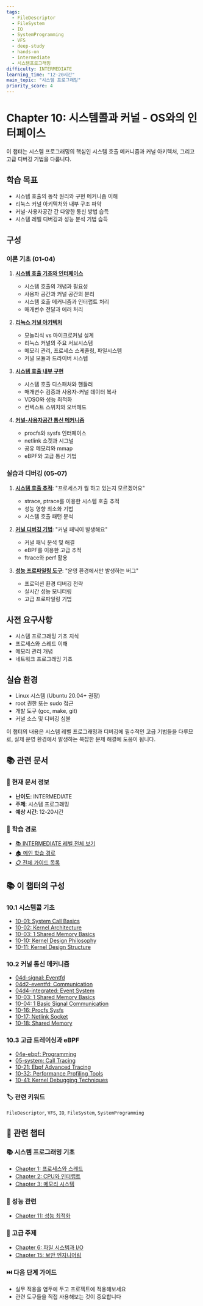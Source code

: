 ```yaml
---
tags:
  - FileDescriptor
  - FileSystem
  - IO
  - SystemProgramming
  - VFS
  - deep-study
  - hands-on
  - intermediate
  - 시스템프로그래밍
difficulty: INTERMEDIATE
learning_time: "12-20시간"
main_topic: "시스템 프로그래밍"
priority_score: 4
---
```


# Chapter 10: 시스템콜과 커널 - OS와의 인터페이스

이 챕터는 시스템 프로그래밍의 핵심인 시스템 호출 메커니즘과 커널 아키텍처, 그리고 고급 디버깅 기법을 다룹니다.

## 학습 목표

- 시스템 호출의 동작 원리와 구현 메커니즘 이해
- 리눅스 커널 아키텍처와 내부 구조 파악
- 커널-사용자공간 간 다양한 통신 방법 습득
- 시스템 레벨 디버깅과 성능 분석 기법 습득

## 구성

### 이론 기초 (01-04)

1. **[시스템 호출 기초와 인터페이스](10-10-01-system-call-basics.md)**
   - 시스템 호출의 개념과 필요성
   - 사용자 공간과 커널 공간의 분리
   - 시스템 호출 메커니즘과 인터럽트 처리
   - 매개변수 전달과 에러 처리

2. **[리눅스 커널 아키텍처](10-10-02-kernel-architecture.md)**
   - 모놀리식 vs 마이크로커널 설계
   - 리눅스 커널의 주요 서브시스템
   - 메모리 관리, 프로세스 스케줄링, 파일시스템
   - 커널 모듈과 드라이버 시스템

3. **[시스템 호출 내부 구현](10-14-system-call-implementation.md)**
   - 시스템 호출 디스패처와 핸들러
   - 매개변수 검증과 사용자-커널 데이터 복사
   - VDSO와 성능 최적화
   - 컨텍스트 스위치와 오버헤드

4. **[커널-사용자공간 통신 메커니즘](10-15-kernel-communication.md)**
   - procfs와 sysfs 인터페이스
   - netlink 소켓과 시그널
   - 공유 메모리와 mmap
   - eBPF와 고급 통신 기법

### 실습과 디버깅 (05-07)

1. **[시스템 호출 추적](05-system-call-tracing.md)**: "프로세스가 뭘 하고 있는지 모르겠어요"
   - strace, ptrace를 이용한 시스템 호출 추적
   - 성능 영향 최소화 기법
   - 시스템 호출 패턴 분석

2. **[커널 디버깅 기법](10-41-kernel-debugging-techniques.md)**: "커널 패닉이 발생해요"
   - 커널 패닉 분석 및 해결
   - eBPF를 이용한 고급 추적
   - ftrace와 perf 활용

3. **[성능 프로파일링 도구](10-32-performance-profiling-tools.md)**: "운영 환경에서만 발생하는 버그"
   - 프로덕션 환경 디버깅 전략
   - 실시간 성능 모니터링
   - 고급 프로파일링 기법

## 사전 요구사항

- 시스템 프로그래밍 기초 지식
- 프로세스와 스레드 이해
- 메모리 관리 개념
- 네트워크 프로그래밍 기초

## 실습 환경

- Linux 시스템 (Ubuntu 20.04+ 권장)
- root 권한 또는 sudo 접근
- 개발 도구 (gcc, make, git)
- 커널 소스 및 디버깅 심볼

이 챕터의 내용은 시스템 레벨 프로그래밍과 디버깅에 필수적인 고급 기법들을 다루므로, 실제 운영 환경에서 발생하는 복잡한 문제 해결에 도움이 됩니다.

## 📚 관련 문서

### 📖 현재 문서 정보

- **난이도**: INTERMEDIATE
- **주제**: 시스템 프로그래밍
- **예상 시간**: 12-20시간

### 🎯 학습 경로

- [📚 INTERMEDIATE 레벨 전체 보기](../learning-paths/intermediate/)
- [🏠 메인 학습 경로](../learning-paths/)
- [📋 전체 가이드 목록](../README.md)

## 📚 이 챕터의 구성

### 10.1 시스템콜 기초

- [10-01: System Call Basics](./10-01-system-call-basics.md)
- [10-02: Kernel Architecture](./10-02-kernel-architecture.md)
- [10-03: 1 Shared Memory Basics](./10-03-1-shared-memory-basics.md)
- [10-10: Kernel Design Philosophy](./10-10-kernel-design-philosophy.md)
- [10-11: Kernel Design Structure](./10-11-kernel-design-structure.md)

### 10.2 커널 통신 메커니즘

- [04d-signal: Eventfd](./04d-signal-eventfd.md)
- [04d2-eventfd: Communication](./04d2-eventfd-communication.md)
- [04d4-integrated: Event System](./04d4-integrated-event-system.md)
- [10-03: 1 Shared Memory Basics](./10-03-1-shared-memory-basics.md)
- [10-04: 1 Basic Signal Communication](./10-04-1-basic-signal-communication.md)
- [10-16: Procfs Sysfs](./10-16-procfs-sysfs.md)
- [10-17: Netlink Socket](./10-17-netlink-socket.md)
- [10-18: Shared Memory](./10-18-shared-memory.md)

### 10.3 고급 트레이싱과 eBPF

- [04e-ebpf: Programming](./04e-ebpf-programming.md)
- [05-system: Call Tracing](./05-system-call-tracing.md)
- [10-21: Ebpf Advanced Tracing](./10-21-ebpf-advanced-tracing.md)
- [10-32: Performance Profiling Tools](./10-32-performance-profiling-tools.md)
- [10-41: Kernel Debugging Techniques](./10-41-kernel-debugging-techniques.md)

### 🏷️ 관련 키워드

`FileDescriptor`, `VFS`, `IO`, `FileSystem`, `SystemProgramming`

## 🔗 관련 챕터

### 📚 시스템 프로그래밍 기초

- [Chapter 1: 프로세스와 스레드](../chapter-01-process-thread/index.md)
- [Chapter 2: CPU와 인터럽트](../chapter-02-cpu-interrupt/index.md)
- [Chapter 3: 메모리 시스템](../chapter-03-memory-system/index.md)

### 🚀 성능 관련  

- [Chapter 11: 성능 최적화](../chapter-11-performance-optimization/index.md)

### 🔧 고급 주제

- [Chapter 6: 파일 시스템과 I/O](../chapter-06-file-io/index.md)
- [Chapter 15: 보안 엔지니어링](../chapter-15-security-engineering/index.md)

### ⏭️ 다음 단계 가이드

- 실무 적용을 염두에 두고 프로젝트에 적용해보세요
- 관련 도구들을 직접 사용해보는 것이 중요합니다
